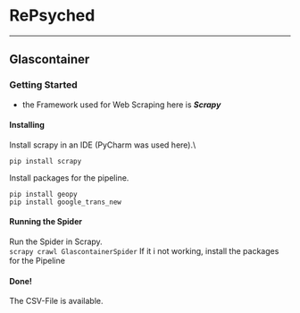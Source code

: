 # RePsyched
***


## Glascontainer
### Getting Started
* the Framework used for Web Scraping here is ***Scrapy***

#### Installing 
Install scrapy in an IDE (PyCharm was used here).\

`pip install scrapy`

Install packages for the pipeline.
```
pip install geopy
pip install google_trans_new
```

#### Running the Spider
Run the Spider in Scrapy.\
`scrapy crawl GlascontainerSpider`
If it i not working, install the packages for the Pipeline 

#### Done!
The CSV-File is available.

